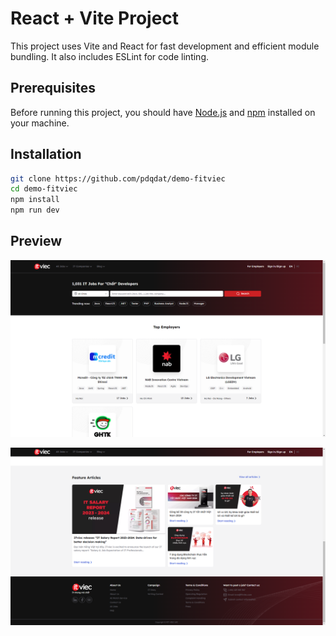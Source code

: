 # React + Vite Project

This project uses Vite and React for fast development and efficient module bundling. It also includes ESLint for code linting.

## Prerequisites

Before running this project, you should have [Node.js](https://nodejs.org/) and [npm](https://www.npmjs.com/) installed on your machine.

## Installation

```bash
git clone https://github.com/pdqdat/demo-fitviec
cd demo-fitviec
npm install
npm run dev
```

## Preview

![Website preview 1](./images/preview-1.png)

![Website preview 2](./images/preview-2.png)

